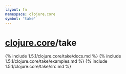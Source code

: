 ```yaml
---
layout: fn
namespace: clojure.core
symbol: "take"
---
```


# [clojure.core](../)/take

{% include 1.5.1/clojure.core/take/docs.md %}
{% include 1.5.1/clojure.core/take/examples.md %}
{% include 1.5.1/clojure.core/take/src.md %}

